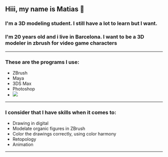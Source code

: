 ## Hiii, my name is Matias 👋

### I'm a 3D modeling student. I still have a lot to learn but I want.
### I'm 20 years old and i live in Barcelona. I want to be a 3D modeler in zbrush for video game characters

----

### These are the programs I use:
- ZBrush
- Maya
- 3DS Max
- Photoshop
- ![](https://img.shields.io/badge/Photoshop-DDDDDD?style=for-the-badge&logo=adobephotoshop&logoColor=31A8FF&labelColor=232323)

----

### I consider that I have skills when it comes to:
- Drawing in digital
- Modelate organic figures in ZBrush
- Color the drawings correctly, using color harmony
- Retopology
- Animation

----


<!--
**MatiasAcostaBlanco2A/MatiasAcostaBlanco2A** is a ✨ _special_ ✨ repository because its `README.md` (this file) appears on your GitHub profile.

Here are some ideas to get you started:

- 🔭 I’m currently working on ...
- 🌱 I’m currently learning ...
- 👯 I’m looking to collaborate on ...
- 🤔 I’m looking for help with ...
- 💬 Ask me about ...
- 📫 How to reach me: ...
- 😄 Pronouns: ...
- ⚡ Fun fact: ...
-->
